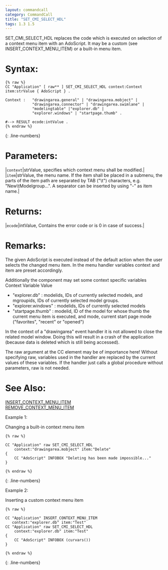 ```yaml
---
layout: commandcall
category: CommandCall
title: "SET_CMI_SELECT_HDL"
tags: 1.3 1.5
---
```


SET_CMI_SELECT_HDL replaces the code which is executed on selection of a context menu item with an AdoScript. It may be a custom (see INSERT_CONTEXT_MENU_ITEM) or a built-in menu item.

# Syntax:  

```adoscript
{% raw %}
CC "Application" [ raw** ] SET_CMI_SELECT_HDL context:Context item:strValue { AdoScript } .

Context :	"drawingarea.general" | "drawingarea.mobject" |
			"drawingarea.connector" | "drawingarea.swimlane" |
			"modelingtable" |"explorer.db" | 
			"explorer.windows" | "startpage.thumb" .

#--> RESULT ecode:intValue .
{% endraw %}
```
{: .line-numbers}

# Parameters:  

|`context`|strValue, specifies which context menu shall be modified.|
|`item`|strValue, the menu name. If the item shall be placed in a submenu, the parts of the item path are separated by TAB ("\t") characters, e.g. "New\tModelgroup...". A separator can be inserted by using "-" as item name.|

# Returns:  

|`ecode`|intValue, Contains the error code or is 0 in case of success.|

# Remarks:

The given AdoScript is executed instead of the default action when the user selects the changed menu item. In the menu handler variables context and item are preset accordingly.

Additionally the component may set some context specific variables  
Context	Variable	Value  
* "explorer.db"	: modelids, IDs of currently selected models, and mgroupids, IDs of currently selected model groups.
* "explorer.windows" : modelids, IDs of currently selected models
* "startpage.thumb"	: modelid, ID of the model for whose thumb the current menu item is executed, and mode, current start page mode ("favorites", "recent" or "opened")

In the context of a "drawingarea" event handler it is not allowed to close the related model window. Doing this will result in a crash of the application (because data is deleted which is still being accessed).

The raw argument at the CC element may be of importance here! Without specifying raw, variables used in the handler are replaced by the current values of these variables. If the handler just calls a global procedure without parameters, raw is not needed.

# See Also:  

[INSERT_CONTEXT_MENU_ITEM](insert_context_menu_item.html "INSERT_CONTEXT_MENU_ITEM")  
[REMOVE_CONTEXT_MENU_ITEM](remove_context_menu_item.html "REMOVE_CONTEXT_MENU_ITEM")  


Example 1:

Changing a built-in context menu item  
```adoscript
{% raw %}

CC "Application" raw SET_CMI_SELECT_HDL
    context:"drawingarea.mobject" item:"Delete"
{
    CC "AdoScript" INFOBOX "Deleting has been made impossible..."
}

{% endraw %}
```
{: .line-numbers}

Example 2:

Inserting a custom context menu item  
```adoscript
{% raw %}

CC "Application" INSERT_CONTEXT_MENU_ITEM
   context:"explorer.db" item:"Test"
CC "Application" raw SET_CMI_SELECT_HDL
    context:"explorer.db" item:"Test"
{
    CC "AdoScript" INFOBOX (curvars())
}

{% endraw %}
```
{: .line-numbers}

